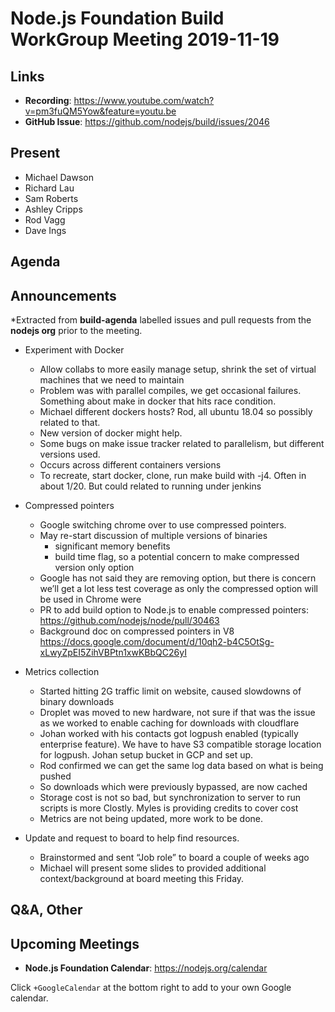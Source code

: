 ﻿# Node.js Foundation Build WorkGroup Meeting 2019-11-19

## Links

* **Recording**:  https://www.youtube.com/watch?v=pm3fuQM5Yow&feature=youtu.be
* **GitHub Issue**: https://github.com/nodejs/build/issues/2046

## Present

* Michael Dawson
* Richard Lau
* Sam Roberts
* Ashley Cripps
* Rod Vagg
* Dave Ings

## Agenda

## Announcements
 
*Extracted from **build-agenda** labelled issues and pull requests from the **nodejs org** prior to the meeting.

* Experiment with Docker
  * Allow collabs to more easily manage setup, shrink the set of virtual machines that we 
    need to maintain
  * Problem was with parallel compiles, we get occasional failures. Something about make
    in docker that hits race condition.  
  * Michael different dockers hosts? Rod, all ubuntu 18.04 so possibly related to that.
  * New version of docker might help.
  * Some bugs on make issue tracker related to parallelism, but different versions used.
  * Occurs across different containers versions
  * To recreate, start docker, clone, run make build with -j4.  Often in about 1/20. But could
    related to running under jenkins

* Compressed pointers
  * Google switching chrome over to use compressed pointers.
  * May re-start discussion of multiple versions of binaries
    * significant memory benefits
    * build time flag, so a potential concern to make compressed version only option
  * Google has not said they are removing option, but there is concern we’ll get 
    a lot less test coverage as only the compressed option will be used in Chrome were
  * PR to add build option to Node.js to enable compressed pointers: https://github.com/nodejs/node/pull/30463
  * Background doc on compressed pointers in V8 https://docs.google.com/document/d/10qh2-b4C5OtSg-xLwyZpEI5ZihVBPtn1xwKBbQC26yI

* Metrics collection
  * Started hitting 2G traffic limit on website, caused slowdowns of binary downloads
  * Droplet was moved to new hardware, not sure if that was the issue as we worked
    to enable caching for downloads with cloudflare 
  * Johan worked with his contacts got logpush enabled (typically enterprise feature).
    We have to have S3 compatible storage location for logpush.  Johan setup bucket
    in GCP and set up.
  * Rod confirmed we can get the same log data based on what is being pushed
  * So downloads which were previously bypassed, are now cached
  * Storage cost is not so bad, but synchronization to server to run scripts is more
    Clostly. Myles is providing credits to cover cost
  * Metrics are not being updated, more work to be done. 
  
* Update and request to board to help find resources.
  * Brainstormed and sent “Job role” to board a couple of weeks ago
  * Michael will present some slides to provided additional context/background
    at board meeting this Friday.

## Q&A, Other

## Upcoming Meetings

* **Node.js Foundation Calendar**: https://nodejs.org/calendar

Click `+GoogleCalendar` at the bottom right to add to your own Google calendar.
